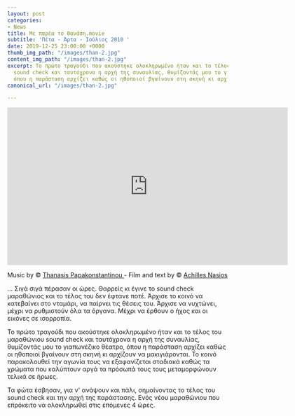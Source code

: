 ```yaml
---
layout: post
categories:
- News
title: Με παρέα το Θανάση.movie
subtitle: 'Πέτα - Άρτα - Ιούλιος 2010 '
date: 2019-12-25 23:00:00 +0000
thumb_img_path: "/images/than-2.jpg"
content_img_path: "/images/than-2.jpg"
excerpt: Το πρώτο τραγούδι που ακούστηκε ολοκληρωμένο ήταν και το τέλος του μαραθώνιου
  sound check και ταυτόχρονα η αρχή της συναυλίας, θυμίζοντάς μου το γιαπωνέζικο θέατρο,
  όπου η παράσταση αρχίζει καθώς οι ηθοποιοί βγαίνουν στη σκηνή κι αρχίζουν να μακιγιάρονται.
canonical_url: "/images/than-2.jpg"

---
```

<iframe src="https://player.vimeo.com/video/14932879" width="640" height="360" frameborder="0" allow="autoplay; fullscreen" allowfullscreen></iframe>

Music by © <a href="https://www.facebook.com/ThanasisPapakonstantinou/ " target="blank">Thanasis Papakonstantinou </a> - Film and text by © <a href="https://www.facebook.com/achilles.nasios" target="blank">Achilles Nasios</a>

... Σιγά σιγά πέρασαν οι ώρες. Θαρρείς κι έγινε το sound check μαραθώνιος και το τέλος του δεν έφτανε ποτέ. Άρχισε το κοινό να κατεβαίνει στο νταμάρι, να παίρνει τις θέσεις του. Άρχισε να νυχτώνει, μέχρι να ρυθμιστούν όλα τα όργανα. Μέχρι να έρθουν ο ήχος και οι εικόνες σε ισορροπία. 

Το πρώτο τραγούδι που ακούστηκε ολοκληρωμένο ήταν και το τέλος του μαραθώνιου sound check και ταυτόχρονα η αρχή της συναυλίας, θυμίζοντάς μου το γιαπωνέζικο θέατρο, όπου η παράσταση αρχίζει καθώς οι ηθοποιοί βγαίνουν στη σκηνή κι αρχίζουν να μακιγιάρονται. Το κοινό παρακολουθεί την αγωνία τους να εξαφανίζεται σταδιακά καθώς τα χρώματα που καλύπτουν αργά τα πρόσωπά τους τους μεταμορφώνουν τελικά σε ήρωες. 

Τα φώτα έσβησαν, για ν' ανάψουν και πάλι, σημαίνοντας το τέλος του sound check και την αρχή της παράστασης. Ενός νέου μαραθώνιου που επρόκειτο να ολοκληρωθεί στις επόμενες 4 ώρες.